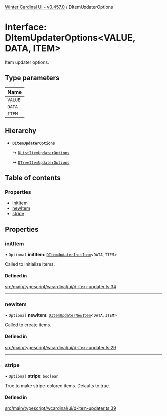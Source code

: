 [Winter Cardinal UI - v0.457.0](../index.md) / DItemUpdaterOptions

# Interface: DItemUpdaterOptions\<VALUE, DATA, ITEM\>

Item updater options.

## Type parameters

| Name |
| :------ |
| `VALUE` |
| `DATA` |
| `ITEM` |

## Hierarchy

- **`DItemUpdaterOptions`**

  ↳ [`DListItemUpdaterOptions`](DListItemUpdaterOptions.md)

  ↳ [`DTreeItemUpdaterOptions`](DTreeItemUpdaterOptions.md)

## Table of contents

### Properties

- [initItem](DItemUpdaterOptions.md#inititem)
- [newItem](DItemUpdaterOptions.md#newitem)
- [stripe](DItemUpdaterOptions.md#stripe)

## Properties

### initItem

• `Optional` **initItem**: [`DItemUpdaterInitItem`](../index.md#ditemupdaterinititem)\<`DATA`, `ITEM`\>

Called to initialize items.

#### Defined in

[src/main/typescript/wcardinal/ui/d-item-updater.ts:34](https://github.com/winter-cardinal/winter-cardinal-ui/blob/v0.457.0/src/main/typescript/wcardinal/ui/d-item-updater.ts#L34)

___

### newItem

• `Optional` **newItem**: [`DItemUpdaterNewItem`](../index.md#ditemupdaternewitem)\<`DATA`, `ITEM`\>

Called to create items.

#### Defined in

[src/main/typescript/wcardinal/ui/d-item-updater.ts:29](https://github.com/winter-cardinal/winter-cardinal-ui/blob/v0.457.0/src/main/typescript/wcardinal/ui/d-item-updater.ts#L29)

___

### stripe

• `Optional` **stripe**: `boolean`

True to make stripe-colored items. Defaults to true.

#### Defined in

[src/main/typescript/wcardinal/ui/d-item-updater.ts:39](https://github.com/winter-cardinal/winter-cardinal-ui/blob/v0.457.0/src/main/typescript/wcardinal/ui/d-item-updater.ts#L39)

